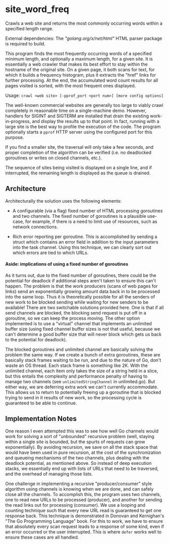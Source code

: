 # site_word_freq
Crawls a web site and returns the most commonly occurring words within a specified length range.

External dependencies: The *"golang.org/x/net/html"* HTML parser package is required to build.

This program finds the most frequently occurring words of a
specified minimum length, and optionally a maximum length,
for a given site.  It is essentially a web crawler that makes
its best effort to stay within the hostname of the original site.
On a given page, it both scans for text, for which it builds a
frequency histogram, plus it extracts the "href" links for further
processing.  At the end, the accumulated word count results for all
pages visited is sorted, with the most frequent ones displayed.

Usage: `crawl <web site> [-pprof_port <port num>] [more config options]`
 
The well-known commercial websites are generally too large to viably crawl
completely in reasonable time on a single-machine demo.  However, handlers
for SIGINT and SIGTERM are installed that drain the existing work-in-progress,
and display the results up to that point.  In fact, running with a large site
is the best way to profile the execution of the code.  The program optionally
starts a `pprof` HTTP server using the configured port for this purpose.

If you find a smaller site, the traversal will only take a few seconds, and
proper completion of the algorithm can be verified (i.e. no deadlocked
goroutines or writes on closed channels, etc.).

The sequence of sites being visited is displayed on a single line, and
if interrupted, the remaining length is displayed as the queue is drained.

## Architecture
Architecturally the solution uses the following elements:
- A configurable (via a flag) fixed number of HTML processing
goroutines and two channels.  The fixed number of goroutines is a plausible
use-case, for example, if there is a need to limit use of resources, such as
network connections.

- Rich error reporting per goroutine.  This is accomplished by
sending a struct which contains an error field in addition to the
input parameters into the task channel.  Using this technique, we
can clearly sort out which errors are tied to which URLs.

#### Aside: implications of using a fixed number of goroutines
As it turns out, due to the fixed number of goroutines, there could be the
potential for deadlock if additional steps aren't taken to ensure this can't
happen.  The problem is that the work producers (scans of web pages for links)
send an exponentially growing amount data back in to be processed into the same
loop.  Thus it is theoretically possible for all the senders of new work to be blocked
sending while waiting for new senders to be available!  There are two switchable
solutions provided here.  One is that if all send channels are blocked, the blocking
send request is put off in a goroutine, so we can keep the process moving.  The other
option implemented is to use a "virtual" channel that implements an unlimited
buffer size (using fixed channel buffer sizes is not that useful, because we can't
determine a good buffer size that will never block which gets us back to the potential
for deadlock).

The blocked goroutines and unlimited channel are basically solving the problem the same
way.  If we create a bunch of extra goroutines, these are basically stack frames waiting
to be run, and due to the nature of Go, don't waste an OS thread.  Each stack frame
is something like 2K.  With the unlimited channel, each item only takes the size of a
string held in a slice, but this entails the complexity and performance penalty of having
to manage two channels (see `unlimitedStringChannel` in unlimited.go).  But either way, we
are deferring extra work we can't currently accommodate.  This allows us to return to
potentially freeing up a goroutine that is blocked trying to send in it results of new work,
so the processing cycle is guaranteed to be able to continue.


## Implementation Notes
One reason I even attempted this was to see how well Go channels
would work for solving a sort of "unbounded" recursive problem
(well, staying within a single site is bounded, but the spurts of
requests can grow exponentially).  By avoiding recursion, we save
on all the stack space that would have been used in pure recursion,
at the cost of the synchronization and queueing mechanisms of the
two channels, plus dealing with the deadlock potential, as mentioned above.
So instead of deep execution stacks, we essentially end up with lists of
URLs that need to be traversed, and the overhead of managing those lists.

One challenge in implementing a recursive "producer/consumer" style
algorithm using channels is knowing when we are done, and can safely
close all the channels.  To accomplish this, the program uses two
channels, one to read new URLs to be processed (producer), and another for
sending the read links out for processing (consumer).  We use a looping
and counting technique such that every new URL read is guaranteed to get
one response back.  This technique is demonstrated in Donovan and Kernighan's
"The Go Programming Language" book.  For this to work, we have to ensure
that absolutely every scan request leads to a response of some kind, even
if an error occurred or the user interrupted.  This is where `defer` works
well to ensure these cases are all handled.
